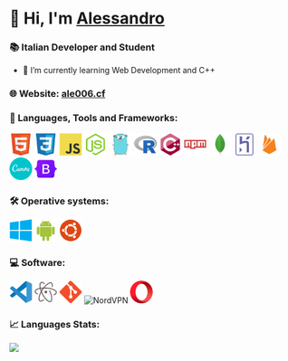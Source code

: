 # 👋 Hi, I'm [Alessandro](https://ale006.cf)</h1>
### 📚 Italian Developer and Student
- 🌱 I’m currently learning Web Development and C++

### 🌐 Website: [ale006.cf](https://ale006.cf)

### 📙 Languages, Tools and Frameworks:
<p>
    <!-- html --> <img src="https://github.com/devicons/devicon/blob/master/icons/html5/html5-original.svg" alt="HTML" height="40">
    <!-- css --> <img src="https://github.com/devicons/devicon/blob/master/icons/css3/css3-original.svg" alt="CSS" height="40">
    <!-- js --> <img src="https://github.com/devicons/devicon/blob/master/icons/javascript/javascript-original.svg" alt="JavaScript" height="40">
    <!-- nodejs --> <img src="https://github.com/devicons/devicon/blob/master/icons/nodejs/nodejs-original.svg" alt="NodeJS" height="40">
    <!-- go --> <img src="https://github.com/devicons/devicon/blob/master/icons/go/go-original.svg" alt="Go" height="40">
    <!-- r --> <img src="https://github.com/devicons/devicon/blob/master/icons/r/r-original.svg" alt="R" height="40">
    <!-- c++ --> <img src="https://github.com/devicons/devicon/blob/master/icons/cplusplus/cplusplus-original.svg" alt="C++" height="40">
    <!-- npm --> <img src="https://github.com/devicons/devicon/blob/master/icons/npm/npm-original-wordmark.svg" alt="npm" height="40">
    <!-- mongodb --> <img src="https://github.com/devicons/devicon/blob/master/icons/mongodb/mongodb-original.svg" alt="MongoDB" height="40">
    <!-- heroku --> <img src="https://github.com/devicons/devicon/blob/master/icons/heroku/heroku-original.svg" alt="Heroku" height="40">
    <!-- firebase --> <img src="https://github.com/devicons/devicon/blob/master/icons/firebase/firebase-plain.svg" alt="Firebase" height="40">
    <!-- canva --> <img src="https://github.com/devicons/devicon/blob/master/icons/canva/canva-original.svg" alt0"Canva" height="40">
    <!-- bootstrap --> <img src="https://github.com/devicons/devicon/blob/master/icons/bootstrap/bootstrap-original.svg" alt="Bootstrap" height="40">
</p>

### 🛠️ Operative systems:
<p>
    <!-- windows --> <img src="https://github.com/devicons/devicon/blob/master/icons/windows8/windows8-original.svg" alt="Windows" height="40">
    <!-- android --> <img src="https://github.com/devicons/devicon/blob/master/icons/android/android-original.svg" alt="Android" height="40">
    <!-- ubuntu --> <img src="https://github.com/devicons/devicon/blob/master/icons/ubuntu/ubuntu-plain.svg" alt="Ubuntu" height="40">
</p>

### 💻 Software:
<p>
    <!-- vscode --> <img src="https://github.com/devicons/devicon/blob/master/icons/vscode/vscode-original.svg" alt="Visual Studio Code" height="40">
    <!-- atom --> <img src="https://github.com/devicons/devicon/blob/master/icons/atom/atom-original.svg" alt="Atom" height="40">
    <!-- git --> <img src="https://github.com/devicons/devicon/blob/master/icons/git/git-original.svg" alt="Git" height="40">
    <!-- nordvpn --> <img src="https://nordvpn.com/wp-content/uploads/2020/07/favicon-196x196-1.png" alt="NordVPN" height="40">
    <!-- opera --> <img src="https://github.com/devicons/devicon/blob/master/icons/opera/opera-original.svg" alt="Opera" height="40">

### 📈 Languages Stats:
<img src="https://github-readme-stats.vercel.app/api/top-langs?username=ale-006&show_icons=true&locale=en&layout=compact&radius=20">
